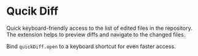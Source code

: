 # Qucik Diff

Quick keyboard-friendly access to the list of edited files in the repository.
The extension helps to preview diffs and navigate to the changed files.

Bind `quickDiff.open` to a keyboard shortcut for even faster access.
